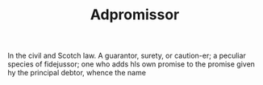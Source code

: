 ---
title: Adpromissor
letter: A
permalink: "/definitions/adpromissor.html"
body: In the civil and Scotch law. A guarantor, surety, or caution-er; a peculiar
  species of fidejussor; one who adds hls own promise to the promise given hy the
  principal debtor, whence the name
published_at: '2018-07-07'
source: Black's Law Dictionary
layout: post
---